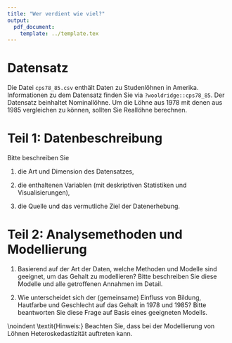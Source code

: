 ```yaml
---
title: "Wer verdient wie viel?"
output: 
  pdf_document:
    template: ../template.tex
---
```


# Datensatz

Die Datei `cps78_85.csv` enthält Daten zu Studenlöhnen in Amerika. Informationen zu dem Datensatz finden Sie via `?wooldridge::cps78_85`. Der Datensatz beinhaltet Nominallöhne. Um die Löhne aus 1978 mit denen aus 1985 vergleichen zu können, sollten Sie Reallöhne berechnen.

# Teil 1: Datenbeschreibung

Bitte beschreiben Sie 

1. die Art und Dimension des Datensatzes,

2. die enthaltenen Variablen (mit deskriptiven Statistiken und Visualisierungen), 

3. die Quelle und das vermutliche Ziel der Datenerhebung.

# Teil 2: Analysemethoden und Modellierung

1. Basierend auf der Art der Daten, welche Methoden und Modelle sind geeignet, um das Gehalt zu modellieren? Bitte beschreiben Sie diese Modelle und alle getroffenen Annahmen im Detail.

2. Wie unterscheidet sich der (gemeinsame) Einfluss von Bildung, Hautfarbe und Geschlecht auf das Gehalt in 1978 und 1985?  Bitte beantworten Sie diese Frage auf Basis eines geeigneten Modells.

\noindent \textit{Hinweis:} Beachten Sie, dass bei der Modellierung von Löhnen Heteroskedastizität auftreten kann.

